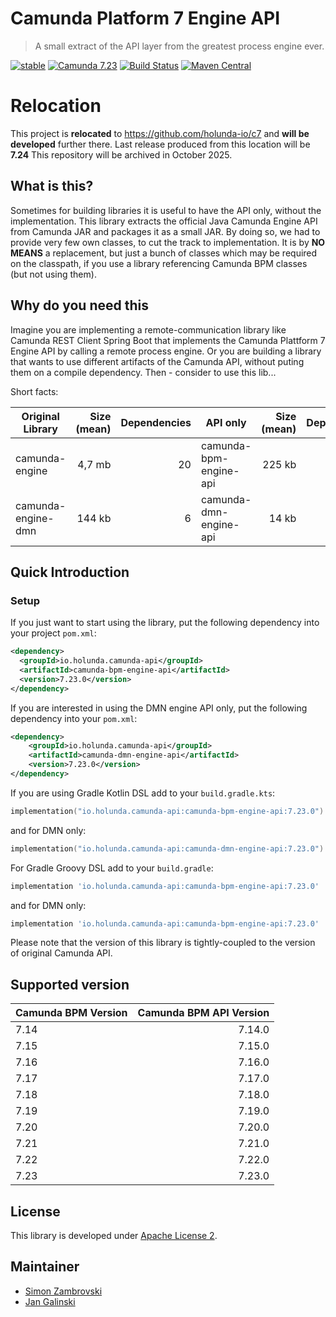 # Camunda Platform 7 Engine API

> A small extract of the API layer from the greatest process engine ever.

[![stable](https://img.shields.io/badge/lifecycle-STABLE-green.svg)](https://github.com/holisticon#open-source-lifecycle)
[![Camunda 7.23](https://img.shields.io/badge/Camunda%20Version-7.23-orange.svg)](https://docs.camunda.org/manual/7.23/)
[![Build Status](https://github.com/holunda-io/camunda-bpm-api/actions/workflows/default.yml/badge.svg)](https://github.com/holunda-io/camunda-bpm-api/actions/workflows/default.yml)
[![Maven Central](https://maven-badges.herokuapp.com/maven-central/io.holunda.camunda-api/camunda-bpm-engine-api/badge.svg)](https://maven-badges.herokuapp.com/maven-central/io.holunda.camunda-api/camunda-bpm-engine-api)

# Relocation

This project is **relocated** to https://github.com/holunda-io/c7 and **will be developed** further there.
Last release produced from this location will be **7.24**
This repository will be archived in October 2025.


## What is this?

Sometimes for building libraries it is useful to have the API only, without the implementation. This library extracts the official Java Camunda Engine API from Camunda JAR and packages it as a small JAR. By doing so, we had to provide very few own classes, to cut the track to implementation. It is by **NO MEANS** a replacement, but just a bunch of classes which may be required on the classpath, if you use a library referencing Camunda BPM classes (but not using them).

## Why do you need this

Imagine you are implementing a remote-communication library like Camunda REST Client Spring Boot that implements the Camunda Plattform 7 Engine API by calling a remote process engine. Or you are building a library that wants to use different artifacts of the Camunda API, without puting them on a compile 
dependency. Then - consider to use this lib...


Short facts:

| Original Library         | Size (mean)  | Dependencies  | API only               | Size (mean) | Dependencies |
| ------------------------ | -----------: | ------------: | ---------------------- | ----------: |-------------:|
| camunda-engine           |    4,7 mb    |    20         | camunda-bpm-engine-api |   225 kb    |            7 |
| camunda-engine-dmn       |    144 kb    |     6         | camunda-dmn-engine-api |    14 kb    |            3 |


## Quick Introduction

### Setup
If you just want to start using the library, put the following dependency into your project `pom.xml`:

```xml
<dependency>
  <groupId>io.holunda.camunda-api</groupId>
  <artifactId>camunda-bpm-engine-api</artifactId>
  <version>7.23.0</version>
</dependency>
```

If you are interested in using the DMN engine API only, put the following dependency into your `pom.xml`:

```xml
<dependency>
    <groupId>io.holunda.camunda-api</groupId>
    <artifactId>camunda-dmn-engine-api</artifactId>
    <version>7.23.0</version>
</dependency>
```


If you are using Gradle Kotlin DSL add to your `build.gradle.kts`:

```kotlin
implementation("io.holunda.camunda-api:camunda-bpm-engine-api:7.23.0")
```

and for DMN only:

```kotlin
implementation("io.holunda.camunda-api:camunda-dmn-engine-api:7.23.0")
```


For Gradle Groovy DSL add to your `build.gradle`:

```groovy
implementation 'io.holunda.camunda-api:camunda-bpm-engine-api:7.23.0'
```

and for DMN only:

```groovy
implementation 'io.holunda.camunda-api:camunda-bpm-engine-api:7.23.0'
```

Please note that the version of this library is tightly-coupled to the version of original Camunda API.  

## Supported version

| Camunda BPM Version | Camunda BPM API Version | 
|---------------------|------------------------:| 
| 7.14                |                  7.14.0 |
| 7.15                |                  7.15.0 |
| 7.16                |                  7.16.0 |
| 7.17                |                  7.17.0 |
| 7.18                |                  7.18.0 |
| 7.19                |                  7.19.0 |
| 7.20                |                  7.20.0 |
| 7.21                |                  7.21.0 |
| 7.22                |                  7.22.0 |
| 7.23                |                  7.23.0 |



## License

This library is developed under [Apache License 2](./LICENSE).

## Maintainer

* [Simon Zambrovski](https://gihub.com/zambrovski)
* [Jan Galinski](https://gihub.com/jangalinski)

